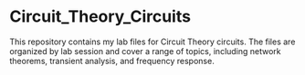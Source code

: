# Circuit_Theory_Circuits
This repository contains my lab files for Circuit Theory circuits. The files are organized by lab session and cover a range of topics, including network theorems, transient analysis, and frequency response.
